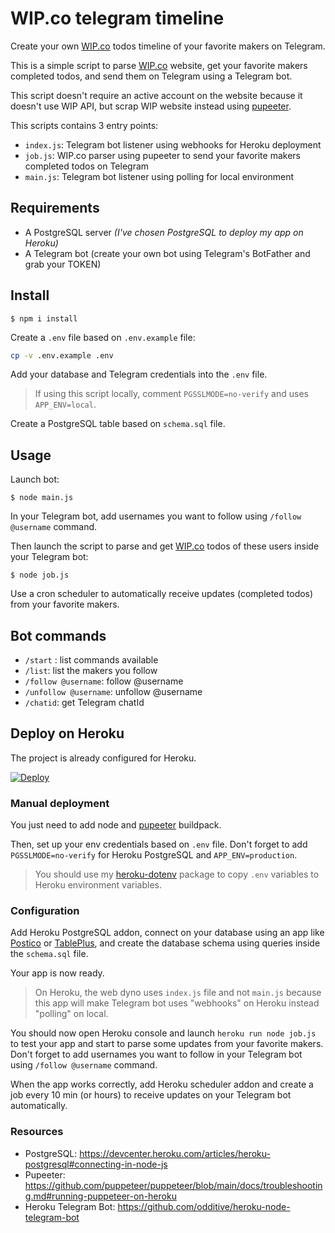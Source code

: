 # WIP.co telegram timeline

Create your own [WIP.co](https://wip.co/) todos timeline of your favorite makers on Telegram.

This is a simple script to parse [WIP.co](https://wip.co/) website, get your favorite makers completed todos, and send them on Telegram using a Telegram bot.

This script doesn't require an active account on the website because it doesn't use WIP API, but scrap WIP website instead using [pupeeter](https://pptr.dev/).

This scripts contains 3 entry points:

- `index.js`: Telegram bot listener using webhooks for Heroku deployment
- `job.js`: WIP.co parser using pupeeter to send your favorite makers completed todos on Telegram
- `main.js`: Telegram bot listener using polling for local environment

## Requirements

- A PostgreSQL server *(I've chosen PostgreSQL to deploy my app on Heroku)*
- A Telegram bot (create your own bot using Telegram's BotFather and grab your TOKEN)

## Install

```
$ npm i install
```

Create a `.env` file based on `.env.example` file:

```bash
cp -v .env.example .env
```

Add your database and Telegram credentials into the `.env` file.

> If using this script locally, comment `PGSSLMODE=no-verify` and uses `APP_ENV=local`.

Create a PostgreSQL table based on `schema.sql` file.

## Usage

Launch bot:

```
$ node main.js
```

In your Telegram bot, add usernames you want to follow using `/follow @username` command.

Then launch the script to parse and get [WIP.co](https://wip.co/) todos of these users inside your Telegram bot:

```
$ node job.js
```

Use a cron scheduler to automatically receive updates (completed todos) from your favorite makers.

## Bot commands

- `/start` : list commands available
- `/list`: list the makers you follow
- `/follow @username`: follow @username
- `/unfollow @username`: unfollow @username
- `/chatid`: get Telegram chatId 

## Deploy on Heroku

The project is already configured for Heroku.

[![Deploy](https://www.herokucdn.com/deploy/button.svg)](https://heroku.com/deploy)

### Manual deployment

You just need to add node and [pupeeter](https://github.com/puppeteer/puppeteer/blob/main/docs/troubleshooting.md#running-puppeteer-on-heroku) buildpack.

Then, set up your env credentials based on `.env` file. Don't forget to add `PGSSLMODE=no-verify` for Heroku PostgreSQL and `APP_ENV=production`.

> You should use my [heroku-dotenv](https://github.com/cba85/heroku-dotenv) package to copy `.env` variables to Heroku environment variables.

### Configuration

Add Heroku PostgreSQL addon, connect on your database using an app like [Postico](https://eggerapps.at/postico/) or [TablePlus](https://tableplus.com/), and create the database schema using queries inside the `schema.sql` file.

Your app is now ready.

> On Heroku, the web dyno uses `index.js` file and not `main.js` because this app will make Telegram bot uses "webhooks" on Heroku instead "polling" on local.

You should now open Heroku console and launch `heroku run node job.js` to test your app and start to parse some updates from your favorite makers. Don't forget to add usernames you want to follow in your Telegram bot using `/follow @username` command.

When the app works correctly, add Heroku scheduler addon and create a job every 10 min (or hours) to receive updates on your Telegram bot automatically.

### Resources

- PostgreSQL: https://devcenter.heroku.com/articles/heroku-postgresql#connecting-in-node-js
- Pupeeter: https://github.com/puppeteer/puppeteer/blob/main/docs/troubleshooting.md#running-puppeteer-on-heroku
- Heroku Telegram Bot: https://github.com/odditive/heroku-node-telegram-bot
